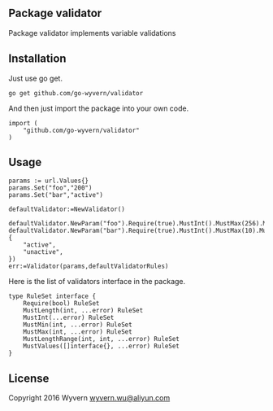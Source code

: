 ## Package validator

Package validator implements variable validations

## Installation

Just use go get.

```
go get github.com/go-wyvern/validator
```

And then just import the package into your own code.

```
import (
    "github.com/go-wyvern/validator"
)
```

## Usage

```
params := url.Values{}
params.Set("foo","200")
params.Set("bar","active")

defaultValidator:=NewValidator()
		defaultValidator.NewParam("foo").Require(true).MustInt().MustMax(256).MustMin(128)
defaultValidator.NewParam("bar").Require(true).MustInt().MustMax(10).MustMin(3).MustValues([]interface{}{
	"active",
	"unactive",
})		
err:=Validator(params,defaultValidatorRules)
```

Here is the list of validators interface in the package. 

```
type RuleSet interface {
	Require(bool) RuleSet
	MustLength(int, ...error) RuleSet
	MustInt(...error) RuleSet
	MustMin(int, ...error) RuleSet
	MustMax(int, ...error) RuleSet
	MustLengthRange(int, int, ...error) RuleSet
	MustValues([]interface{}, ...error) RuleSet
}
```

## License
Copyright 2016 Wyvern wyvern.wu@aliyun.com
